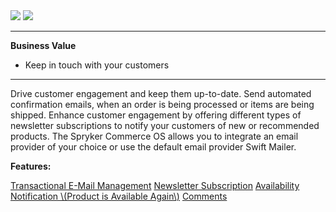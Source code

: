 <div class='feature-text'>
    <div class='feature-images'>
    <img class="light-mode" src="https://spryker.s3.eu-central-1.amazonaws.com/docs/Document+360/Capabilities+icons/light/Mailing+and+Communication.svg"/>
    <img class="dark-mode" src="https://spryker.s3.eu-central-1.amazonaws.com/docs/Document+360/Capabilities+icons/dark/Mailing+and+Communication.svg"/>
    </div>
    <div class="feature-text-wrap">

***
**Business Value**
* Keep in touch with your customers
***

Drive customer engagement and keep them up-to-date. Send automated confirmation emails, when an order is being processed or items are being shipped. Enhance customer engagement by offering different types of newsletter subscriptions to notify your customers of new or recommended products. The Spryker Commerce OS allows you to integrate an email provider of your choice or use the default email provider Swift Mailer.
        </div>
</div>

**Features:**

<div>
<a class="feature-link" href="https://documentation.spryker.com/docs/transactional-email-management">Transactional E-Mail Management</a>    
<a class="feature-link" href="https://documentation.spryker.com/docs/newsletter-subscription">Newsletter Subscription</a>
<a class="feature-link" href="https://documentation.spryker.com/docs/product-is-available-again-201903">Availability Notification \(Product is Available Again\)</a>
<a class="feature-link" href="https://documentation.spryker.com/docs/comments-201907">Comments</a>
</div>